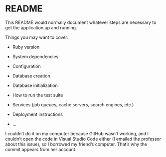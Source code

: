 # README

This README would normally document whatever steps are necessary to get the
application up and running.

Things you may want to cover:

* Ruby version

* System dependencies

* Configuration

* Database creation

* Database initialization

* How to run the test suite

* Services (job queues, cache servers, search engines, etc.)

* Deployment instructions

* ...

I couldn’t do it on my computer because GitHub wasn’t working, and I couldn’t open the code in Visual Studio Code either (I emailed the professor about this issue), so I borrowed my friend’s computer. That’s why the commit appears from her account.

